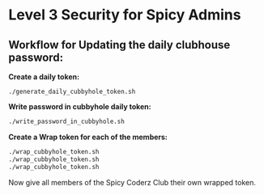 # Level 3 Security for Spicy Admins

## Workflow for Updating the daily clubhouse password:

**Create a daily token:**
```
./generate_daily_cubbyhole_token.sh
```

**Write password in cubbyhole daily token:**
```bash
./write_password_in_cubbyhole.sh
```

**Create a Wrap token for each of the members:**
```bash
./wrap_cubbyhole_token.sh
./wrap_cubbyhole_token.sh
./wrap_cubbyhole_token.sh
```

Now give all members of the Spicy Coderz Club their own wrapped token.

